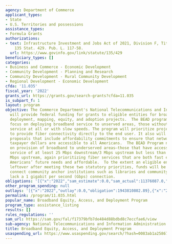```yaml
---
agency: Department of Commerce
applicant_types:
- State
- U.S. Territories and possessions
assistance_types:
- Formula Grants
authorizations:
- text: Infrastructure Investment and Jobs Act of 2021, Division F, Title I, 60102.
    135 Stat. 429. Pub. L. 117-58.
  url: https://www.govinfo.gov/link/statute/135/429
beneficiary_types: []
categories:
- Business and Commerce - Economic Development
- Community Development - Planning and Research
- Community Development - Rural Community Development
- Regional Development - Economic Development
cfda: '11.035'
fiscal_year: '2022'
grants_url: https://grants.gov/search-grants?cfda=11.035
is_subpart_f: 1
layout: program
objective: The Commerce Department's National Telecommunications and Information Administration
  will provide federal funding for grants to eligible entities for broadband planning,
  deployment, mapping, equity, and adoption projects.  The BEAD program will first
  focus on deploying broadband service to unserved areas, those without any broadband
  service at all or with slow speeds. The program will prioritize projects designed
  to provide fiber connectivity directly to the end user. It also will prioritize
  proposals that include affordability commitments to ensure that networks built using
  taxpayer dollars are accessible to all Americans.  The BEAD Program next will focus
  on provision of broadband to underserved areas—those that have access to broadband
  service of at least 25 Mbps downstream/3 Mbps upstream but less than 100 Mbps downstream/20
  Mbps upstream, again prioritizing fiber services that are both fast enough to accommodate
  Americans’ future needs and affordable.  To the extent an eligible entity has funds
  leftover after meeting these two statutory priorities, funds will be allotted to
  connect community anchor institutions such as libraries and community centers that
  lack a 1 gigabit per second (Gbps) connection.
obligations: '[{"x":"2022","sam_estimate":0.0,"sam_actual":11376087.0,"usa_spending_actual":11376087.09},{"x":"2023","sam_estimate":243174418.0,"sam_actual":0.0,"usa_spending_actual":244424370.46},{"x":"2024","sam_estimate":41600000000.0,"sam_actual":0.0,"usa_spending_actual":24408576434.84}]'
other_program_spending: null
outlays: '[{"x":"2022","outlay":0.0,"obligation":1943810802.89},{"x":"2023","outlay":1006885.78,"obligation":21919061874.85},{"x":"2024","outlay":0.0,"obligation":801504214.65}]'
permalink: /program/11.035.html
popular_name: Broadband Equity, Access, and Deployment Program
program_type: assistance_listing
results: []
rules_regulations: ''
sam_url: https://sam.gov/fal/f17379bfb7de484d88bdbd8c7eccfae6/view
sub-agency: National Telecommunications and Information Administration
title: Broadband Equity, Access, and Deployment Program
usaspending_url: https://www.usaspending.gov/search/?hash=0083ab1a25867c9e010540894fa204b3
---
```


